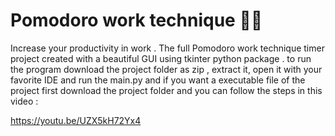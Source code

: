 # Pomodoro work technique 🍅🍅

Increase your productivity in work . The full Pomodoro work technique timer project  created with a beautiful GUI using tkinter python package .
to run the program download the project folder as zip , extract it,  open it with your favorite IDE and run the main.py and if you want a executable file of the project first download the project folder and you can  follow the steps in this video :

https://youtu.be/UZX5kH72Yx4 

